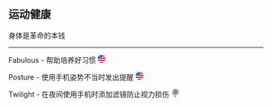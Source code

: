 ## 运动健康

身体是革命的本钱

---

Fabulous - 帮助培养好习惯 ![](../assets/united-states.png)

Posture - 使用手机姿势不当时发出提醒 ![](../assets/united-states.png)

Twilight - 在夜间使用手机时添加滤镜防止视力损伤 ![](../assets/earth-globe.png)
